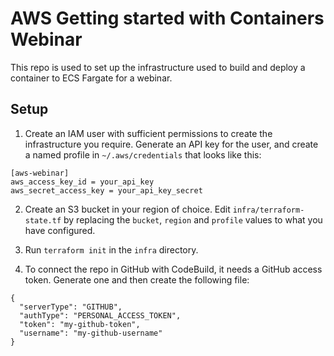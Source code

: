 # AWS Getting started with Containers Webinar

This repo is used to set up the infrastructure used to build and deploy a container to ECS Fargate for a webinar.

## Setup

1. Create an IAM user with sufficient permissions to create the infrastructure you require. Generate an API key for the user, and create a named profile in `~/.aws/credentials` that looks like this:
~~~
[aws-webinar]
aws_access_key_id = your_api_key
aws_secret_access_key = your_api_key_secret
~~~

2. Create an S3 bucket in your region of choice. Edit `infra/terraform-state.tf` by replacing the `bucket`, `region` and `profile` values to what you have configured.

3. Run `terraform init` in the `infra` directory.

4. To connect the repo in GitHub with CodeBuild, it needs a GitHub access token. Generate one and then create the following file:
~~~
{
  "serverType": "GITHUB",
  "authType": "PERSONAL_ACCESS_TOKEN",
  "token": "my-github-token",
  "username": "my-github-username"
}
~~~